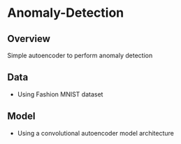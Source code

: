 # Anomaly-Detection
## Overview
Simple autoencoder to perform anomaly detection

## Data
* Using Fashion MNIST dataset

## Model
* Using a convolutional autoencoder model architecture
